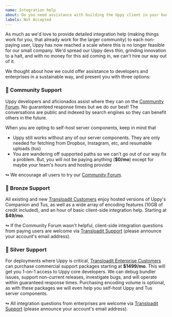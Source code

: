 ```yaml
---
name: Integration help
about: Do you need assistance with building the Uppy client in your bundler, or running Companion on your own preferred server platform?
labels: Not Accepted
---
```


As much as we'd love to provide detailed integration help (making things work for you, that already work for the larger community) to each non-paying user, Uppy has now reached a scale where this is no longer feasible for our small company. We'd spread our Uppy devs thin, grinding innovation to a halt, and with no money for this aid coming in, we can't hire our way out of it.

We thought about how we could offer assistance to developers and enterprises in a sustainable way, and present you with three options:

### 🦄 Community Support

Uppy developers and aficionados assist where they can on the [Community Forum](https://community.transloadit.com/c/uppy). No guaranteed response times but we do our best! The conversations are public and indexed by search engines so they can benefit others in the future. 

When you are opting to self-host server components, keep in mind that

- Uppy still works without any of our server components. They are only needed for fetching from Dropbox, Instagram, etc, and resumable uploads (tus)
- You are wandering off supported paths so we can't go out of our way fix a problem. But, you will not be paying anything (**$0/mo**) except for maybe your team's hours and hosting provider

↬ We encourage all users to try our [Community Forum](https://community.transloadit.com/c/uppy).

### 🥉 Bronze Support

All existing and new [Transloadit Customers](https://transloadit.com/pricing/) enjoy hosted versions of Uppy's Companion and Tus, as well as a wide array of encoding features (10GB of credit included), and an hour of basic client-side integration help. Starting at **$49/mo**. 

↬ If the Community Forum wasn't helpful, client-side integration questions from paying users are welcome via [Transloadit Support](https://transloadit.com/support/) (please announce your account's email address).

### 🥈 Silver Support

For deployments where Uppy is critical, [Transloadit Enterprise Customers](https://transloadit.com/pricing/) can purchase commercial support packages starting at **$1499/mo**. This will get you 1-on-1 access to Uppy core developers. We can debug bundler issues, support non-current releases, investigate bugs, and will operate within guaranteed response times. Purchasing encoding volume is optional, as with these packages we will even help you self-host Uppy and Tus server components.

↬ All integration questions from enterprises are welcome via [Transloadit Support](https://transloadit.com/support/) (please announce your account's email address).
